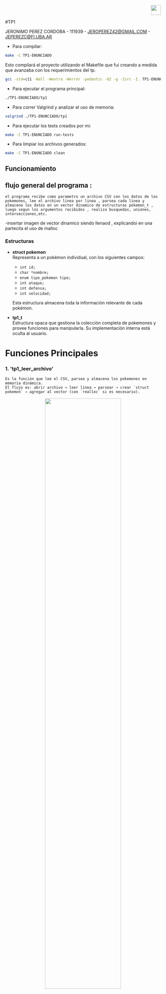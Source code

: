 <div align="right">
<img width="32px" src="img/algo2.svg">
</div>

#TP1

JERONIMO PEREZ CORDOBA - 111939 - JEROPEREZ42@GMAIL.COM - JEPEREZC@FI.UBA.AR


- Para compilar: 

```bash
make -C TP1-ENUNCIADO
```

Esto compilará el proyecto utilizando el Makefile que fui creando a medida que avanzaba con los requerimientos del tp.

```bash
gcc -std=c11 -Wall -Wextra -Werror -pedantic -O2 -g -Isrc -I. TP1-ENUNCIADO/main.c TP1-ENUNCIADO/src/tp1.c -o tp1
```

- Para ejecutar el programa principal:

```bash
./TP1-ENUNCIADO/tp1
```

- Para correr Valgrind y analizar el uso de memoria:

```bash
valgrind ./TP1-ENUNCIADO/tp1
```

- Para ejecutar los tests creados por mí:

```bash
make -C TP1-ENUNCIADO run-tests
```

- Para limpiar los archivos generados:

```bash
make -C TP1-ENUNCIADO clean
```


##  Funcionamiento

## flujo general del programa : 
    el programa recibe como parametro un archivo CSV con los datos de los pokemones, lee el archivo linea por linea , parsea cada linea y almacena los datos en un vector dinamico de estructuras pokemon_t , luego segun los argumentos recibidos , realiza busquedas, uniones, intersecciones,etc.

-insertar imagen de vector dinamico siendo llenaod , explicandoi en una partecita el uso de malloc 

### Estructuras


- **struct pokemon**  
  Representa a un pokémon individual, con los siguientes campos:
  - `int id;`
  - `char *nombre;`
  - `enum tipo_pokemon tipo;`
  - `int ataque;`
  - `int defensa;`
  - `int velocidad;`

  Esta estructura almacena toda la información relevante de cada pokémon.

- **tp1_t**  
   Estructura opaca que gestiona la colección completa de pokemones y provee funciones para manipularla. Su implementación interna está oculta al usuario.


# Funciones Principales

### 1. 'tp1_leer_archivo'
    
    Es la función que lee el CSV, parsea y almacena los pokemones en memoria dinámica.
    El flujo es: abrir archivo → leer línea → parsear → crear `struct pokemon` → agregar al vector (con `realloc` si es necesario).

  
<div align="center">
<img width="70%" src="TP1-ENUNCIADO/img/LEER_ARCHIVO.svg">
</div>
   
    La función tp1_leer_archivo tiene complejidad O(n²) en el peor caso, ya que por cada pokémon leído se verifica si su id está repetido recorriendo toda la colección cargada hasta el momento.
    El manejo de memoria dinámica (con realloc) es amortizado O(n), pero no afecta el orden final de complejidad.


    

### 2.  'tp1_cantidad'

    Es la funcion encargada de devolver la cantidad de pokemones almacenados en tp1_t , si el puntero recibido es nulo retorna 0.
    Su complejidad es O(1) porque solo consulta un campo (es decir, una variable interna) de la estructura tp1_t llamada cantidad, que siempre mantiene actualizado el número de pokemones almacenados. Acceder a un campo de una estructura en C es una operación instantánea, sin importar cuántos elementos haya en la colección.


### 3. 'tp1_guardar_archivo'
    La funcion tp1_guardar_archivo guarda pokemones almacenados en la estructura tp1 en un archivo, el nombre de este es pasado por parametro. Cada pokemon se escribe en una linea , con sus datos separados por comas , la idea es que el formato sea compatible con tp1_leer_archivo.
    Su complejidad es  O(n), donde n es la cantidad de pokemones, porque recorre y escribe cada uno.

### 4. 'tp1_union'
    La función tp1_union recibe (tp1_t *a y tp1_t *b) y devuelve un nuevo tp1 que contiene todos los pokemones de ambas, sin repetir aquellos que tengan el mismo id.
    Internamente, recorre ambas listas ordenadas por id y va agregando cada pokemon a la nueva colección, asegurando que no haya duplicados.
    Su complejidad es O(n + m), donde n es la cantidad de pokemones en la primera colección y m en la segunda.
    
    ¿Cómo lo hace?

    * Internamente, ambas colecciones están ordenadas por id.
    * Se recorre ambas listas al mismo tiempo 
    * Si el id es igual en ambos, se agrega solo el de la primera colección y se avanza en ambas.
    * Si el id de la primera es menor, se agrega ese y se avanza solo en la primera.
    * Si el id de la segunda es menor, se agrega ese y se avanza solo en la segunda.
    
### 5. 'tp1_interseccion'

    Recibe dos colecciones y devuelve una nueva colección que contiene solo los pokemones que están en ambas (es decir, los que tienen el mismo id en las dos colecciones).

    Su complejidad es es O(n + m), donde n y m son las cantidades de pokemones en cada tp1 pasado por parametro.

    ¿Cómo lo hace?

    * Recorre ambas listas ordenadas por id.
    * Solo agrega a la nueva colección los pokemones cuyo id aparece en ambas listas.
    * Avanza en ambas listas cuando encuentra un id igual, o solo en la que tiene el id menor si son distintos.

### 6. 'tp1_diferencia' 

    Recibe dos tp1 y devuelve un nuevo tp1 con los pokemones que están en la primer tp1 pero no en el segundo.

    Su complejidad es O(n + m), donde n y m son las cantidades de pokemones en cada tp1 pasado por parámetro.

    ¿Cómo lo hace?

    * Recorre ambas listas ordenadas por id.
    * Agrega a la nueva colección los pokemones de la primera lista cuyo id no aparece en la segunda.
    * Si encuentra un id igual en ambas, lo saltea (no lo agrega) y avanza en ambas.
    * Si el id de la primera es menor, lo agrega y avanza solo en la primera.
    * Si el id de la segunda es menor, avanza solo en la segunda.


    Las funciones 'tp1_union', 'tp1_interseccion' y 'tp1_diferencia' están estrechamente relacionadas:
    todas utilizan la misma función interna para combinar los tp1, diferenciándose únicamente por el criterio de selección, que se pasa como un puntero a función. Esto permite reutilizar el código y cambiar solo la lógica de qué pokemones agregar en cada caso.

    Al principio, implementar las funciones de unión, intersección y diferencia me resultó desafiante, ya que mis primeras versiones recorrían las colecciones de forma anidada, resultando en una complejidad O(n^2). Notaba que intersección y diferencia compartían cierta lógica, pero unión parecía distinta, por lo que inicialmente las implementé por separado.

    Sin embargo, en dia de la clase de consultas, me di cuenta de que todas podían resolverse eficientemente si ambas colecciones estaban ordenadas por id. Esto me permitió inspirarme en la etapa de "merge" de mergesort y crear una función genérica interna (combinar_tp1) que recorre ambas listas en paralelo en O(n + m), aplicando un criterio de selección pasado como puntero a función. Así, logré unificar las tres operaciones en una sola función eficiente y reutilizable.

### 7. 'tp1_buscar_nombre'
    busca un pokémon dentro de la colección representada por tp1_t cuyo nombre coincida exactamente con el nombre pasado por parámetro.
    Se recibe por parametro el tp1 y el nombre a buscar en tp1.
    Su complejidad es O(n) , ya que en el peor caso de debe recorrer todos los pokemones para ver si el nombre esta.


### 8. 'tp1_buscar_id'
    Busca un pokémon dentro de tp1 cuyo campo id coincida exactamente con el valor pasado por parámetro.
    Recibe n puntero a la colección (tp1_t *tp) y un número entero con el id a buscar (int id)
    
    Ya que se que estan ordenados, gracias a la combinacion de una funcion auxiliar merge_sort con tp1_leer_achivo , aplico una busqueda binaria , pasando estos parametros (tp1_t *tp, int id, size_t inicio, size_t fin), asi logrando obtener una complejidad de O(log n), donde n es la cantidad de pokemones en tp1. 



### 9. 'tp1_con_cada_pokemon'
   El objetivo de esta funcion es aplicarle una funcion(f) a cada pokemon del tp1, en orde de ir.
   La funcion se detieene cuando f devuelve false o se terminan los pokemones , lo interesante de esto es que f puede ser lo que nosotros queramos , generando asi , maneras infinitas de manejar y modificar a los pokemones 
   Su complejidad es O(n), donde n es la cantidad de pokemones en tp1.





<div align="center">
<img width="70%" src="img/diagrama2.svg">
</div>

---